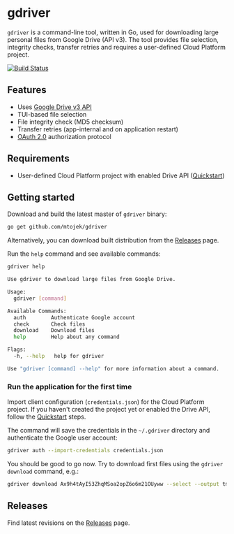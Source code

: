 # gdriver

`gdriver` is a command-line tool, written in Go, used for downloading large personal files from Google Drive (API v3).
The tool provides file selection, integrity checks, transfer retries and requires a user-defined Cloud Platform project. 

[![Build Status](https://travis-ci.com/mtojek/gdriver.svg?branch=main)](https://travis-ci.com/mtojek/gdriver)

## Features

* Uses [Google Drive v3 API](https://developers.google.com/drive/api/v3/about-sdk)
* TUI-based file selection
* File integrity check (MD5 checksum)
* Transfer retries (app-internal and on application restart)
* [OAuth 2.0](https://developers.google.com/drive/api/v3/about-auth#OAuth2Authorizing) authorization protocol

## Requirements

* User-defined Cloud Platform project with enabled Drive API ([Quickstart](https://developers.google.com/drive/api/v3/quickstart/go#step_1_turn_on_the))

## Getting started

Download and build the latest master of `gdriver` binary:

```bash
go get github.com/mtojek/gdriver
```

Alternatively, you can download built distribution from the [Releases](https://github.com/mtojek/gdriver/releases) page.

Run the `help` command and see available commands:

```bash
gdriver help

Use gdriver to download large files from Google Drive.

Usage:
  gdriver [command]

Available Commands:
  auth        Authenticate Google account
  check       Check files
  download    Download files
  help        Help about any command

Flags:
  -h, --help   help for gdriver

Use "gdriver [command] --help" for more information about a command.
```

### Run the application for the first time

Import client configuration (`credentials.json`) for the Cloud Platform project. If you haven't created the project
yet or enabled the Drive API, follow the [Quickstart](https://developers.google.com/drive/api/v3/quickstart/go#step_1_turn_on_the) steps.

The command will save the credentials in the `~/.gdriver` directory and authenticate the Google user account:

```bash
gdriver auth --import-credentials credentials.json
```

You should be good to go now. Try to download first files using the `gdriver download` command, e.g.:

```bash
gdriver download Ax9h4tAyI53ZhqMSoa2opZ6o6m21OUyww --select --output tmp
```

## Releases

Find latest revisions on the [Releases](https://github.com/mtojek/gdriver/releases) page.